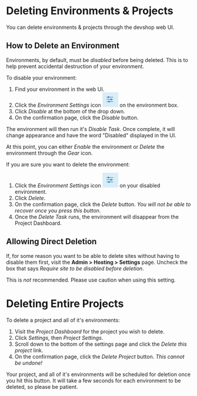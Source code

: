 Deleting Environments & Projects
================================

You can delete environments & projects through the devshop web UI.

How to Delete an Environment
----------------------------

Environments, by default, must be *disabled* before being deleted.  This is to help prevent accidental destruction of your environment.

To disable your environment:

1. Find your environment in the web UI.
2. Click the *Environment Settings* icon ![Environment Settings button.](images/settings.png "Push this button to open Environment Settings.") on the environment box.
3. Click *Disable* at the bottom of the drop down.
4. On the confirmation page, click the *Disable* button.

The environment will then run it's *Disable Task*.  Once complete, it will change appearance and have the word "Disabled" displayed in the UI.

At this point, you can either *Enable* the environment or *Delete* the environment through the *Gear* icon.

If you are sure you want to delete the environment:

1. Click the *Environment Settings* icon ![Environment Settings button.](images/settings.png "Push this button to open Environment Settings.") on your disabled environment.
2. Click *Delete*.
3. On the confirmation page, click the *Delete* button.  *You will not be able to recover once you press this button.*
4. Once the *Delete Task* runs, the environment will disappear from the Project Dashboard.

Allowing Direct Deletion
------------------------

If, for some reason you want to be able to delete sites without having to disable them first, visit the **Admin > Hosting > Settings** page.  Uncheck the box that says *Require site to be disabled before deletion*.

This is *not* recommended.  Please use caution when using this setting.  

Deleting Entire Projects
========================

To delete a project and all of it's environments:

1. Visit the *Project Dashboard* for the project you wish to delete.
2. Click *Settings*, then *Project Settings*.
3. Scroll down to the bottom of the settings page and click the *Delete this project* link.
4. On the confirmation page, click the *Delete Project* button. *This cannot be undone!*

Your project, and all of it's environments will be scheduled for deletion once you hit this button.  It will take a few seconds for each environment to be deleted, so please be patient.